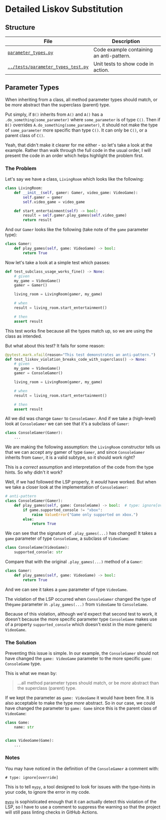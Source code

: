 # Detailed Liskov Substitution

## Structure

| File      | Description |
| ----------- | ----------- |
| [`parameter_types.py`](parameter_types.py)      | Code example containing an anti-pattern.       |
| [`../tests/parameter_types_test.py`](../tests/parameter_types_test.py)   | Unit tests to show code in action.        |

## Parameter Types

When inheriting from a class, all method parameter types should match, or be _more_
abstract than the superclass (parent) type.

Put simply, if `B()` inherits from `A()` and `A()` has a `.do_something(some_parameter)`
where `some_parameter` is of type `C()`. Then if `B()` overrides `A.do_something(some_parameter)`,
it should not make the type of `some_parameter` more specific than
type `C()`. It can only be `C()`, or a parent class of `C()`.

Yeah, that didn't make it clearer for me either - so let's take a look at the example.
Rather than walk through the full code in the usual order, I will present the code
in an order which helps highlight the problem first.

### The Problem

Let's say we have a class, `LivingRoom` which looks like the following:

```python
class LivingRoom:
    def __init__(self, gamer: Gamer, video_game: VideoGame):
        self.gamer = gamer
        self.video_game = video_game

    def start_entertainment(self) -> bool:
        result = self.gamer.play_games(self.video_game)
        return result
```

And our `Gamer` looks like the following (take note of the `game` parameter type):

```python
class Gamer:
    def play_games(self, game: VideoGame) -> bool:
        return True
```

Now let's take a look at a simple test which passes:

```python
def test_subclass_usage_works_fine() -> None:
    # given
    my_game = VideoGame()
    gamer = Gamer()

    living_room = LivingRoom(gamer, my_game)

    # when
    result = living_room.start_entertainment()

    # then
    assert result
```

This test works fine because all the types match up, so we are using the class
as intended.

But what about this test? It fails for some reason:

```python
@pytest.mark.xfail(reason="This test demonstrates an anti-pattern.")
def test_liskov_violation_breaks_code_with_superclass() -> None:
    # given
    my_game = VideoGame()
    gamer = ConsoleGamer()

    living_room = LivingRoom(gamer, my_game)

    # when
    result = living_room.start_entertainment()

    # then
    assert result
```

All we did was change `Gamer` to `ConsoleGamer`. And if we take a (high-level) look at
`ConsoleGamer` we can see that it's a subclass of `Gamer`:

```python
class ConsoleGamer(Gamer):
    ...
```

We are making the following assumption: the `LivingRoom` constructor 
tells us that we can accept any gamer of type `Gamer`, and since `ConsoleGamer` 
inherits from `Gamer`, it is a valid subtype, so it should work right?

This is a _correct_ assumption and interpretation of the code from the type hints. So
why didn't it work?

Well, if we had followed the LSP properly, it _would_ have 
worked. But when we take a closer look at the implementation of `ConsoleGamer`:

```python
# anti-pattern
class ConsoleGamer(Gamer):
    def play_games(self, game: ConsoleGame) -> bool:  # type: ignore[override]
        if game.supported_console != "xbox":
            raise ValueError("Game only supported on xbox.")
        else:
            return True
```

We can see that the signature of `.play_games(...)` has changed! It takes a `game`
parameter of type `ConsoleGame`, a subclass of `VideoGame`:

```python
class ConsoleGame(VideoGame):
    supported_console: str
```

Compare that with the original `.play_games(...)` method of a `Gamer`:

```python
class Gamer:
    def play_games(self, game: VideoGame) -> bool:
        return True
```

And we can see it takes a `game` parameter of type `VideoGame`.

The violation of the LSP occurred when `ConsoleGamer` 
changed the type of the`game` parameter in `.play_games(...)` from `VideoGame` to 
`ConsoleGame`.

Because of this violation, although we'd expect that second test to work, it doesn't
because the more specific parameter type `ConsoleGame` makes use of a property
`supported_console` which doesn't exist in the more generic `VideoGame`.

### The Solution

Preventing this issue is simple. In our example, the `ConsoleGamer` should not have
changed the `game: VideoGame` parameter to the more specific `game: ConsoleGame` type.

This is what we mean by:

>...all method parameter types should match, or be _more_
>abstract than the superclass (parent) type.

If we kept the parameter as `game: VideoGame` it would have been fine. It is also
acceptable to make the type _more_ abstract. So in our case, we could have changed the
parameter to `game: Game` since this is the parent class of `VideoGame`:

```python
class Game:
    name: str


class VideoGame(Game):
    ...
```

### Notes

You may have noticed in the definition of the `ConsoleGamer` a comment with:

`# type: ignore[override]`

This is to tell `mypy`, a tool designed to look for
issues with the type-hints in your code, to ignore the error in my code.

[`mypy`](https://mypy.readthedocs.io/en/stable/) is sophisticated enough that it can 
actually detect this violation of the LSP, so I have to use a comment to suppress the warning so
that the project will still pass linting checks in GitHub Actions.